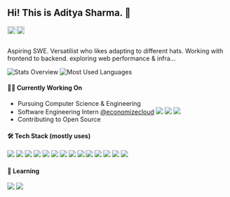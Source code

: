 ## Hi! This is Aditya Sharma. 👋
<a href='https://www.linkedin.com/in/aditya-sharma-8b98701b4/'><img align='left' alt="linkedin" src="https://raw.githubusercontent.com/rahul-jha98/rahul-jha98/561d474902b59c7429ec22bb73e225696c27b202/assets/linkedin.svg" height='18px'/></a>
<a href='https://twitter.com/adityash_twt/'><img align='left' alt="twitter" src="https://raw.githubusercontent.com/rahul-jha98/rahul-jha98/561d474902b59c7429ec22bb73e225696c27b202/assets/twitter.svg" height='18px'/></a>

<br>
<br>

Aspiring SWE. Versatilist who likes adapting to different hats. Working with frontend to backend. exploring web performance & infra...

![Stats Overview](https://raw.githubusercontent.com/adityash1/github-stats-transparent/output/generated/overview.svg)
![Most Used Languages](https://raw.githubusercontent.com/adityash1/github-stats-transparent/output/generated/languages.svg)

<!-- <a href="https://app.daily.dev/aditya_sh1">
  <img height="225em" src="https://github.com/adityash1/adityash1/blob/main/devcard.svg" width="225" alt="Aditya's Dev Card"/>
</a>
 -->
#### 🧑‍💻 Currently Working On
* Pursuing Computer Science & Engineering
* Software Engineering Intern [@economizecloud](https://github.com/economizecloud?type=source) 
<a><img src="https://img.shields.io/badge/-Vuejs-05122A?style=flat&logo=vue.js"/></a>
<a><img src="https://img.shields.io/badge/-Go-05122A?style=flat&logo=go"/></a>
<a><img src="https://img.shields.io/badge/-TailwindCSS-05122A?style=flat&logo=tailwindcss"/></a>
* Contributing to Open Source

#### 🛠 Tech Stack (mostly uses)
<p align="left">
  <a><img src="https://img.shields.io/badge/-C++-05122A?style=flat&logo=c%2B%2B"/></a>
  <a><img src="https://img.shields.io/badge/-JavaScript-05122A?style=flat&logo=javascript"/></a>
  <a><img src="https://img.shields.io/badge/-TypeScript-05122A?style=flat&logo=typescript"/></a>
  <a><img src="https://img.shields.io/badge/-React-05122A?style=flat&logo=react"/></a>
  <a><img src="https://img.shields.io/badge/-Next.js-05122A?style=flat&logo=next.js"/></a>
  <a><img src="https://img.shields.io/badge/-Redux-05122A?style=flat&logo=redux"/></a>
  <a><img src="https://img.shields.io/badge/-Node.js-05122A?style=flat-square&logo=node.js"/></a>
  <a><img src="https://img.shields.io/badge/-GraphQl-05122A?style=flat-square&logo=graphql"/></a>
  <a><img src="https://img.shields.io/badge/-MongoDB-05122A?style=flat-square&logo=mongodb"/></a>
  <a><img src="https://img.shields.io/badge/-Prisma-05122A?style=flat-square&logo=prisma"/></a>
  <a><img src="https://img.shields.io/badge/-TailwindCSS-05122A?style=flat-square&logo=tailwindcss"/></a>
  <a><img src="https://img.shields.io/badge/-StyledComponents-05122A?style=flat-square&logo=styledcomponents"/></a>
  <a><img src="https://img.shields.io/badge/-Docker-05122A?style=flat&logo=docker"/></a>
  <a><img src="https://img.shields.io/badge/-Linux-05122A?style=flat&logo=linux"/></a>
</p>

#### 📖 Learning
<p align="left">
  <a><img src="https://img.shields.io/badge/-Go-05122A?style=flat&logo=go"/></a>
  <a><img src="https://img.shields.io/badge/-AWS-05122A?style=flat&logo=amazon-aws"/></a>
</p>

<!-- #### My Latest Blog Posts 👇
HASHNODE_BLOG:START
- [Using HTTPS on Local Environment with Nginx](https://adityash1.hashnode.dev//using-https-on-local-environment-with-nginx)
- [Webpack—Under the hood](https://adityash1.hashnode.dev//webpack-under-the-hood)
HASHNODE_BLOG:END -->

